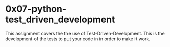 # 0x07-python-test_driven_development
This assignment covers the the use of Test-Driven-Development.
This is the development of the tests to put your code in in order to make it work.
